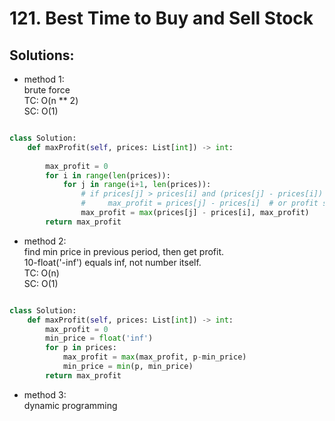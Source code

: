 # 121. Best Time to Buy and Sell Stock

## Solutions:
- method 1: \
brute force\
TC: O(n ** 2)\
SC: O(1)

```python

class Solution:
    def maxProfit(self, prices: List[int]) -> int:
        
        max_profit = 0
        for i in range(len(prices)):
            for j in range(i+1, len(prices)):
                # if prices[j] > prices[i] and (prices[j] - prices[i]) > max_profit:
                #     max_profit = prices[j] - prices[i]  # or profit still previous max_profit
                max_profit = max(prices[j] - prices[i], max_profit)
        return max_profit

```

- method 2:\
find min price in previous period, then get profit.\
10-float('-inf') equals inf, not number itself.\
TC: O(n)\
SC: O(1)

```python

class Solution:
    def maxProfit(self, prices: List[int]) -> int:
        max_profit = 0
        min_price = float('inf')
        for p in prices:
            max_profit = max(max_profit, p-min_price)
            min_price = min(p, min_price)
        return max_profit

```

- method 3:\
dynamic programming
